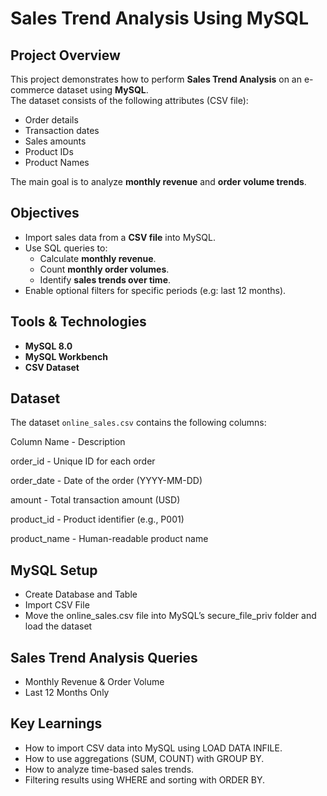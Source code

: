 # Sales Trend Analysis Using MySQL

## Project Overview
This project demonstrates how to perform **Sales Trend Analysis** on an e-commerce dataset using **MySQL**.  
The dataset consists of the following attributes (CSV file):
- Order details
- Transaction dates
- Sales amounts
- Product IDs
- Product Names  

The main goal is to analyze **monthly revenue** and **order volume trends**.

## Objectives
- Import sales data from a **CSV file** into MySQL.
- Use SQL queries to:
  - Calculate **monthly revenue**.
  - Count **monthly order volumes**.
  - Identify **sales trends over time**.
- Enable optional filters for specific periods (e.g: last 12 months).

## Tools & Technologies
- **MySQL 8.0**
- **MySQL Workbench**
- **CSV Dataset**

## Dataset
The dataset `online_sales.csv` contains the following columns:

Column Name - Description   

order_id - Unique ID for each order           

order_date - Date of the order (YYYY-MM-DD)     

amount - Total transaction amount (USD)     

product_id - Product identifier (e.g., P001)    

product_name - Human-readable product name        

## MySQL Setup

- Create Database and Table
- Import CSV File
- Move the online_sales.csv file into MySQL’s secure_file_priv folder and load the dataset

## Sales Trend Analysis Queries
- Monthly Revenue & Order Volume
- Last 12 Months Only

## Key Learnings
- How to import CSV data into MySQL using LOAD DATA INFILE.
- How to use aggregations (SUM, COUNT) with GROUP BY.
- How to analyze time-based sales trends.
- Filtering results using WHERE and sorting with ORDER BY.
